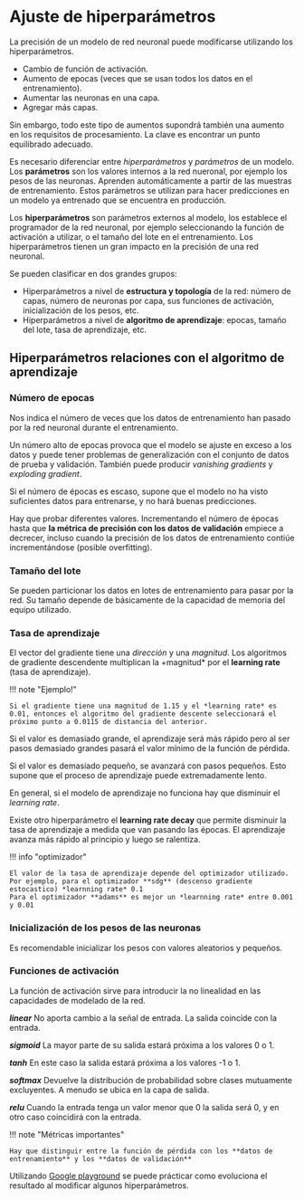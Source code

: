 # Ajuste de hiperparámetros

La precisión de un modelo de red neuronal puede modificarse utilizando los hiperparámetros.

- Cambio de función de activación.
- Aumento de epocas (veces que se usan todos los datos en el entrenamiento).
- Aumentar las neuronas en una capa.
- Agregar más capas.

Sin embargo, todo este tipo de aumentos supondrá también una aumento en los requisitos de procesamiento. La clave es encontrar un punto equilibrado adecuado.


Es necesario diferenciar entre *hiperparámetros* y *parámetros* de un modelo. Los **parámetros** son los valores internos a la red nueronal, por ejemplo los pesos de las neuronas. Aprenden automáticamente a partir de las muestras de entrenamiento. Estos parámetros se utilizan para hacer predicciones en un modelo ya entrenado que se encuentra en producción.

Los **hiperparámetros** son parámetros externos al modelo, los establece el programador de la red neuronal, por ejemplo seleccionando la función de activación a utilizar, o el tamaño del lote en el entrenamiento. Los hiperparámetros tienen un gran impacto en la precisión de una red neuronal.

Se pueden clasificar en dos grandes grupos:

- Hiperparámetros a nivel de **estructura y topología** de la red: número de capas, número de neuronas por capa, sus funciones de activación, inicialización de los pesos, etc.
- Hiperparámetros a nivel de **algoritmo de aprendizaje**: epocas, tamaño del lote, tasa de aprendizaje, etc.


## Hiperparámetros relaciones con el algoritmo de aprendizaje

### Número de epocas

Nos indica el número de veces que los datos de entrenamiento han pasado por la red neuronal durante el entrenamiento.

Un número alto de epocas provoca que el modelo se ajuste en exceso a los datos y puede tener problemas de generalización con el conjunto de datos de prueba y validación. También puede producir *vanishing gradients* y *exploding gradient*.

Si el número de épocas es escaso, supone que el modelo no ha visto suficientes datos para entrenarse, y no hará buenas predicciones.

Hay que probar diferentes valores. Incrementando el número de épocas hasta que **la métrica de precisión con los datos de validación** empiece a decrecer, incluso cuando la precisión de los datos de entrenamiento contiúe incrementándose (posible overfitting).


### Tamaño del lote

Se pueden particionar los datos en lotes de entrenamiento para pasar por la red.
Su tamaño depende de básicamente de la capacidad de memoria del equipo utilizado.

### Tasa de aprendizaje

El vector del gradiente tiene una *dirección* y una *magnitud*. Los algoritmos de gradiente descendente multiplican la +magnitud* por el **learning rate** (tasa de aprendizaje).

!!! note    "Ejemplo!"

    Si el gradiente tiene una magnitud de 1.15 y el *learning rate* es 0.01, entonces el algoritmo del gradiente descente seleccionará el próximo punto a 0.0115 de distancia del anterior.


Si el valor es demasiado grande, el aprendizaje será más rápido pero al ser pasos demasiado grandes pasará el valor mínimo de la función de pérdida.

Si el valor es demasiado pequeño, se avanzará con pasos pequeños. Esto supone que el proceso de aprendizaje puede extremadamente lento.

En general, si el modelo de aprendizaje no funciona hay que disminuir el *learning rate*.

Existe otro hiperparámetro el **learning rate decay** que permite disminuir la tasa de aprendizaje a medida que van pasando las épocas. El aprendizaje avanza más rápido al principio y luego se ralentiza.

!!! info    "optimizador"

    El valor de la tasa de aprendizaje depende del optimizador utilizado. Por ejemplo, para el optimizador **sdg** (descenso gradiente estocastico) *learnning rate* 0.1
    Para el optimizador **adams** es mejor un *learnning rate* entre 0.001 y 0.01


### Inicialización de los pesos de las neuronas

Es recomendable inicializar los pesos con valores aleatorios y pequeños.


### Funciones de activación

La función de activación sirve para introducir la no linealidad en las capacidades de modelado de la red.

***linear***
No aporta cambio a la señal de entrada. La salida coincide con la entrada.

***sigmoid***
La mayor parte de su salida estará próxima a los valores 0 o 1.

***tanh***
En este caso la salida estará próxima a los valores -1 o 1.

***softmax***
Devuelve la distribución de probabilidad sobre clases mutuamente excluyentes. A menudo se ubica en la capa de salida.

***relu***
Cuando la entrada tenga un valor menor que 0 la salida será 0, y en otro caso coincidirá con la entrada.

!!! note    "Métricas importantes"

    Hay que distinguir entre la función de pérdida con los **datos de entrenamiento** y los **datos de validación** 

Utilizando [Google playground](https://playground.tensorflow.org) se puede prácticar como evoluciona el resultado al modificar algunos hiperparámetros.



